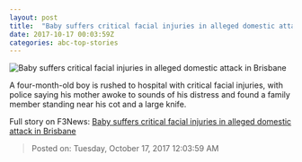 ```yaml
---
layout: post
title:  "Baby suffers critical facial injuries in alleged domestic attack in Brisbane"
date: 2017-10-17 00:03:59Z
categories: abc-top-stories
---
```


![Baby suffers critical facial injuries in alleged domestic attack in Brisbane](http://www.abc.net.au/news/image/9057518-1x1-700x700.jpg)

A four-month-old boy is rushed to hospital with critical facial injuries, with police saying his mother awoke to sounds of his distress and found a family member standing near his cot and a large knife.


Full story on F3News: [Baby suffers critical facial injuries in alleged domestic attack in Brisbane](http://www.f3nws.com/n/CJAMCB)

> Posted on: Tuesday, October 17, 2017 12:03:59 AM
